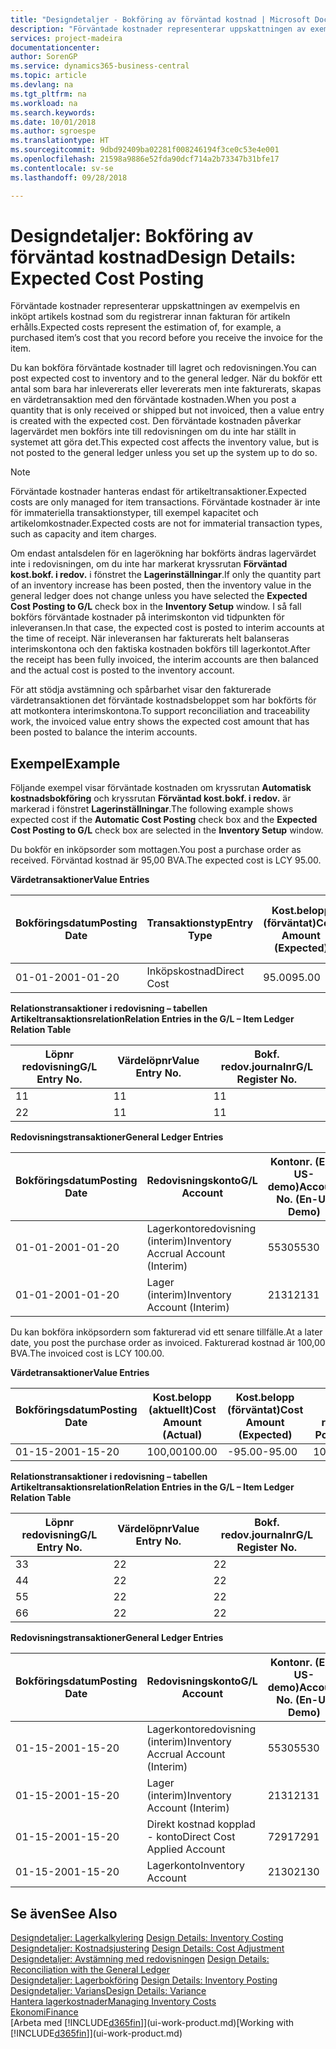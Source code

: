 ```yaml
---
title: "Designdetaljer - Bokföring av förväntad kostnad | Microsoft Docs"
description: "Förväntade kostnader representerar uppskattningen av exempelvis en inköpt artikels kostnad som du registrerar innan fakturan för artikeln erhålls."
services: project-madeira
documentationcenter: 
author: SorenGP
ms.service: dynamics365-business-central
ms.topic: article
ms.devlang: na
ms.tgt_pltfrm: na
ms.workload: na
ms.search.keywords: 
ms.date: 10/01/2018
ms.author: sgroespe
ms.translationtype: HT
ms.sourcegitcommit: 9dbd92409ba02281f008246194f3ce0c53e4e001
ms.openlocfilehash: 21598a9886e52fda90dcf714a2b73347b31bfe17
ms.contentlocale: sv-se
ms.lasthandoff: 09/28/2018

---
```

# <a name="design-details-expected-cost-posting"></a><span data-ttu-id="f0147-103">Designdetaljer: Bokföring av förväntad kostnad</span><span class="sxs-lookup"><span data-stu-id="f0147-103">Design Details: Expected Cost Posting</span></span>
<span data-ttu-id="f0147-104">Förväntade kostnader representerar uppskattningen av exempelvis en inköpt artikels kostnad som du registrerar innan fakturan för artikeln erhålls.</span><span class="sxs-lookup"><span data-stu-id="f0147-104">Expected costs represent the estimation of, for example, a purchased item’s cost that you record before you receive the invoice for the item.</span></span>  

 <span data-ttu-id="f0147-105">Du kan bokföra förväntade kostnader till lagret och redovisningen.</span><span class="sxs-lookup"><span data-stu-id="f0147-105">You can post expected cost to inventory and to the general ledger.</span></span> <span data-ttu-id="f0147-106">När du bokför ett antal som bara har inlevererats eller levererats men inte fakturerats, skapas en värdetransaktion med den förväntade kostnaden.</span><span class="sxs-lookup"><span data-stu-id="f0147-106">When you post a quantity that is only received or shipped but not invoiced, then a value entry is created with the expected cost.</span></span> <span data-ttu-id="f0147-107">Den förväntade kostnaden påverkar lagervärdet men bokförs inte till redovisningen om du inte har ställt in systemet att göra det.</span><span class="sxs-lookup"><span data-stu-id="f0147-107">This expected cost affects the inventory value, but is not posted to the general ledger unless you set up the system up to do so.</span></span>  

> [!NOTE]  
>  <span data-ttu-id="f0147-108">Förväntade kostnader hanteras endast för artikeltransaktioner.</span><span class="sxs-lookup"><span data-stu-id="f0147-108">Expected costs are only managed for item transactions.</span></span> <span data-ttu-id="f0147-109">Förväntade kostnader är inte för immateriella transaktionstyper, till exempel kapacitet och artikelomkostnader.</span><span class="sxs-lookup"><span data-stu-id="f0147-109">Expected costs are not for immaterial transaction types, such as capacity and item charges.</span></span>  

 <span data-ttu-id="f0147-110">Om endast antalsdelen för en lagerökning har bokförts ändras lagervärdet inte i redovisningen, om du inte har markerat kryssrutan **Förväntad kost.bokf. i redov.** i fönstret the **Lagerinställningar**.</span><span class="sxs-lookup"><span data-stu-id="f0147-110">If only the quantity part of an inventory increase has been posted, then the inventory value in the general ledger does not change unless you have selected the **Expected Cost Posting to G/L** check box in the **Inventory Setup** window.</span></span> <span data-ttu-id="f0147-111">I så fall bokförs förväntade kostnader på interimskonton vid tidpunkten för inleveransen.</span><span class="sxs-lookup"><span data-stu-id="f0147-111">In that case, the expected cost is posted to interim accounts at the time of receipt.</span></span> <span data-ttu-id="f0147-112">När inleveransen har fakturerats helt balanseras interimskontona och den faktiska kostnaden bokförs till lagerkontot.</span><span class="sxs-lookup"><span data-stu-id="f0147-112">After the receipt has been fully invoiced, the interim accounts are then balanced and the actual cost is posted to the inventory account.</span></span>  

 <span data-ttu-id="f0147-113">För att stödja avstämning och spårbarhet visar den fakturerade värdetransaktionen det förväntade kostnadsbeloppet som har bokförts för att motkontera interimskontona.</span><span class="sxs-lookup"><span data-stu-id="f0147-113">To support reconciliation and traceability work, the invoiced value entry shows the expected cost amount that has been posted to balance the interim accounts.</span></span>  

## <a name="example"></a><span data-ttu-id="f0147-114">Exempel</span><span class="sxs-lookup"><span data-stu-id="f0147-114">Example</span></span>  
 <span data-ttu-id="f0147-115">Följande exempel visar förväntade kostnaden om kryssrutan **Automatisk kostnadsbokföring** och kryssrutan **Förväntad kost.bokf. i redov.** är markerad i fönstret **Lagerinställningar**.</span><span class="sxs-lookup"><span data-stu-id="f0147-115">The following example shows expected cost if the **Automatic Cost Posting** check box and the **Expected Cost Posting to G/L** check box are selected in the **Inventory Setup** window.</span></span>  

 <span data-ttu-id="f0147-116">Du bokför en inköpsorder som mottagen.</span><span class="sxs-lookup"><span data-stu-id="f0147-116">You post a purchase order as received.</span></span> <span data-ttu-id="f0147-117">Förväntad kostnad är 95,00 BVA.</span><span class="sxs-lookup"><span data-stu-id="f0147-117">The expected cost is LCY 95.00.</span></span>  

 <span data-ttu-id="f0147-118">**Värdetransaktioner**</span><span class="sxs-lookup"><span data-stu-id="f0147-118">**Value Entries**</span></span>  

|<span data-ttu-id="f0147-119">Bokföringsdatum</span><span class="sxs-lookup"><span data-stu-id="f0147-119">Posting Date</span></span>|<span data-ttu-id="f0147-120">Transaktionstyp</span><span class="sxs-lookup"><span data-stu-id="f0147-120">Entry Type</span></span>|<span data-ttu-id="f0147-121">Kost.belopp (förväntat)</span><span class="sxs-lookup"><span data-stu-id="f0147-121">Cost Amount (Expected)</span></span>|<span data-ttu-id="f0147-122">Förväntad kost. bokf. i redov.</span><span class="sxs-lookup"><span data-stu-id="f0147-122">Expected Cost Posted to G/L</span></span>|<span data-ttu-id="f0147-123">Förväntad kostnad</span><span class="sxs-lookup"><span data-stu-id="f0147-123">Expected Cost</span></span>|<span data-ttu-id="f0147-124">Artikeltrans.löpnr</span><span class="sxs-lookup"><span data-stu-id="f0147-124">Item Ledger Entry No.</span></span>|<span data-ttu-id="f0147-125">Löpnr</span><span class="sxs-lookup"><span data-stu-id="f0147-125">Entry No.</span></span>|  
|------------------|----------------|------------------------------|----------------------------------|-------------------|---------------------------|---------------|  
|<span data-ttu-id="f0147-126">01-01-20</span><span class="sxs-lookup"><span data-stu-id="f0147-126">01-01-20</span></span>|<span data-ttu-id="f0147-127">Inköpskostnad</span><span class="sxs-lookup"><span data-stu-id="f0147-127">Direct Cost</span></span>|<span data-ttu-id="f0147-128">95.00</span><span class="sxs-lookup"><span data-stu-id="f0147-128">95.00</span></span>|<span data-ttu-id="f0147-129">95.00</span><span class="sxs-lookup"><span data-stu-id="f0147-129">95.00</span></span>|<span data-ttu-id="f0147-130">Ja</span><span class="sxs-lookup"><span data-stu-id="f0147-130">Yes</span></span>|<span data-ttu-id="f0147-131">1</span><span class="sxs-lookup"><span data-stu-id="f0147-131">1</span></span>|<span data-ttu-id="f0147-132">1</span><span class="sxs-lookup"><span data-stu-id="f0147-132">1</span></span>|  

 <span data-ttu-id="f0147-133">**Relationstransaktioner i redovisning – tabellen Artikeltransaktionsrelation**</span><span class="sxs-lookup"><span data-stu-id="f0147-133">**Relation Entries in the G/L – Item Ledger Relation Table**</span></span>  

|<span data-ttu-id="f0147-134">Löpnr redovisning</span><span class="sxs-lookup"><span data-stu-id="f0147-134">G/L Entry No.</span></span>|<span data-ttu-id="f0147-135">Värdelöpnr</span><span class="sxs-lookup"><span data-stu-id="f0147-135">Value Entry No.</span></span>|<span data-ttu-id="f0147-136">Bokf. redov.journalnr</span><span class="sxs-lookup"><span data-stu-id="f0147-136">G/L Register No.</span></span>|  
|--------------------|---------------------|-----------------------|  
|<span data-ttu-id="f0147-137">1</span><span class="sxs-lookup"><span data-stu-id="f0147-137">1</span></span>|<span data-ttu-id="f0147-138">1</span><span class="sxs-lookup"><span data-stu-id="f0147-138">1</span></span>|<span data-ttu-id="f0147-139">1</span><span class="sxs-lookup"><span data-stu-id="f0147-139">1</span></span>|  
|<span data-ttu-id="f0147-140">2</span><span class="sxs-lookup"><span data-stu-id="f0147-140">2</span></span>|<span data-ttu-id="f0147-141">1</span><span class="sxs-lookup"><span data-stu-id="f0147-141">1</span></span>|<span data-ttu-id="f0147-142">1</span><span class="sxs-lookup"><span data-stu-id="f0147-142">1</span></span>|  

 <span data-ttu-id="f0147-143">**Redovisningstransaktioner**</span><span class="sxs-lookup"><span data-stu-id="f0147-143">**General Ledger Entries**</span></span>  

|<span data-ttu-id="f0147-144">Bokföringsdatum</span><span class="sxs-lookup"><span data-stu-id="f0147-144">Posting Date</span></span>|<span data-ttu-id="f0147-145">Redovisningskonto</span><span class="sxs-lookup"><span data-stu-id="f0147-145">G/L Account</span></span>|<span data-ttu-id="f0147-146">Kontonr. (En-US-demo)</span><span class="sxs-lookup"><span data-stu-id="f0147-146">Account No. (En-US Demo)</span></span>|<span data-ttu-id="f0147-147">Belopp</span><span class="sxs-lookup"><span data-stu-id="f0147-147">Amount</span></span>|<span data-ttu-id="f0147-148">Löpnr</span><span class="sxs-lookup"><span data-stu-id="f0147-148">Entry No.</span></span>|  
|------------------|------------------|---------------------------------|------------|---------------|  
|<span data-ttu-id="f0147-149">01-01-20</span><span class="sxs-lookup"><span data-stu-id="f0147-149">01-01-20</span></span>|<span data-ttu-id="f0147-150">Lagerkontoredovisning (interim)</span><span class="sxs-lookup"><span data-stu-id="f0147-150">Inventory Accrual Account (Interim)</span></span>|<span data-ttu-id="f0147-151">5530</span><span class="sxs-lookup"><span data-stu-id="f0147-151">5530</span></span>|<span data-ttu-id="f0147-152">-95.00</span><span class="sxs-lookup"><span data-stu-id="f0147-152">-95.00</span></span>|<span data-ttu-id="f0147-153">2</span><span class="sxs-lookup"><span data-stu-id="f0147-153">2</span></span>|  
|<span data-ttu-id="f0147-154">01-01-20</span><span class="sxs-lookup"><span data-stu-id="f0147-154">01-01-20</span></span>|<span data-ttu-id="f0147-155">Lager (interim)</span><span class="sxs-lookup"><span data-stu-id="f0147-155">Inventory Account (Interim)</span></span>|<span data-ttu-id="f0147-156">2131</span><span class="sxs-lookup"><span data-stu-id="f0147-156">2131</span></span>|<span data-ttu-id="f0147-157">95.00</span><span class="sxs-lookup"><span data-stu-id="f0147-157">95.00</span></span>|<span data-ttu-id="f0147-158">1</span><span class="sxs-lookup"><span data-stu-id="f0147-158">1</span></span>|  

 <span data-ttu-id="f0147-159">Du kan bokföra inköpsordern som fakturerad vid ett senare tillfälle.</span><span class="sxs-lookup"><span data-stu-id="f0147-159">At a later date, you post the purchase order as invoiced.</span></span> <span data-ttu-id="f0147-160">Fakturerad kostnad är 100,00 BVA.</span><span class="sxs-lookup"><span data-stu-id="f0147-160">The invoiced cost is LCY 100.00.</span></span>  

 <span data-ttu-id="f0147-161">**Värdetransaktioner**</span><span class="sxs-lookup"><span data-stu-id="f0147-161">**Value Entries**</span></span>  

|<span data-ttu-id="f0147-162">Bokföringsdatum</span><span class="sxs-lookup"><span data-stu-id="f0147-162">Posting Date</span></span>|<span data-ttu-id="f0147-163">Kost.belopp (aktuellt)</span><span class="sxs-lookup"><span data-stu-id="f0147-163">Cost Amount (Actual)</span></span>|<span data-ttu-id="f0147-164">Kost.belopp (förväntat)</span><span class="sxs-lookup"><span data-stu-id="f0147-164">Cost Amount (Expected)</span></span>|<span data-ttu-id="f0147-165">Kostnad bokförd i redov.</span><span class="sxs-lookup"><span data-stu-id="f0147-165">Cost Posted to G/L</span></span>|<span data-ttu-id="f0147-166">Förväntad kostnad</span><span class="sxs-lookup"><span data-stu-id="f0147-166">Expected Cost</span></span>|<span data-ttu-id="f0147-167">Artikeltrans.löpnr</span><span class="sxs-lookup"><span data-stu-id="f0147-167">Item Ledger Entry No.</span></span>|<span data-ttu-id="f0147-168">Löpnr</span><span class="sxs-lookup"><span data-stu-id="f0147-168">Entry No.</span></span>|  
|------------------|----------------------------|------------------------------|-------------------------|-------------------|---------------------------|---------------|  
|<span data-ttu-id="f0147-169">01-15-20</span><span class="sxs-lookup"><span data-stu-id="f0147-169">01-15-20</span></span>|<span data-ttu-id="f0147-170">100,00</span><span class="sxs-lookup"><span data-stu-id="f0147-170">100.00</span></span>|<span data-ttu-id="f0147-171">-95.00</span><span class="sxs-lookup"><span data-stu-id="f0147-171">-95.00</span></span>|<span data-ttu-id="f0147-172">100,00</span><span class="sxs-lookup"><span data-stu-id="f0147-172">100.00</span></span>|<span data-ttu-id="f0147-173">Nej</span><span class="sxs-lookup"><span data-stu-id="f0147-173">No</span></span>|<span data-ttu-id="f0147-174">1</span><span class="sxs-lookup"><span data-stu-id="f0147-174">1</span></span>|<span data-ttu-id="f0147-175">2</span><span class="sxs-lookup"><span data-stu-id="f0147-175">2</span></span>|  

 <span data-ttu-id="f0147-176">**Relationstransaktioner i redovisning – tabellen Artikeltransaktionsrelation**</span><span class="sxs-lookup"><span data-stu-id="f0147-176">**Relation Entries in the G/L – Item Ledger Relation Table**</span></span>  

|<span data-ttu-id="f0147-177">Löpnr redovisning</span><span class="sxs-lookup"><span data-stu-id="f0147-177">G/L Entry No.</span></span>|<span data-ttu-id="f0147-178">Värdelöpnr</span><span class="sxs-lookup"><span data-stu-id="f0147-178">Value Entry No.</span></span>|<span data-ttu-id="f0147-179">Bokf. redov.journalnr</span><span class="sxs-lookup"><span data-stu-id="f0147-179">G/L Register No.</span></span>|  
|--------------------|---------------------|-----------------------|  
|<span data-ttu-id="f0147-180">3</span><span class="sxs-lookup"><span data-stu-id="f0147-180">3</span></span>|<span data-ttu-id="f0147-181">2</span><span class="sxs-lookup"><span data-stu-id="f0147-181">2</span></span>|<span data-ttu-id="f0147-182">2</span><span class="sxs-lookup"><span data-stu-id="f0147-182">2</span></span>|  
|<span data-ttu-id="f0147-183">4</span><span class="sxs-lookup"><span data-stu-id="f0147-183">4</span></span>|<span data-ttu-id="f0147-184">2</span><span class="sxs-lookup"><span data-stu-id="f0147-184">2</span></span>|<span data-ttu-id="f0147-185">2</span><span class="sxs-lookup"><span data-stu-id="f0147-185">2</span></span>|  
|<span data-ttu-id="f0147-186">5</span><span class="sxs-lookup"><span data-stu-id="f0147-186">5</span></span>|<span data-ttu-id="f0147-187">2</span><span class="sxs-lookup"><span data-stu-id="f0147-187">2</span></span>|<span data-ttu-id="f0147-188">2</span><span class="sxs-lookup"><span data-stu-id="f0147-188">2</span></span>|  
|<span data-ttu-id="f0147-189">6</span><span class="sxs-lookup"><span data-stu-id="f0147-189">6</span></span>|<span data-ttu-id="f0147-190">2</span><span class="sxs-lookup"><span data-stu-id="f0147-190">2</span></span>|<span data-ttu-id="f0147-191">2</span><span class="sxs-lookup"><span data-stu-id="f0147-191">2</span></span>|  

 <span data-ttu-id="f0147-192">**Redovisningstransaktioner**</span><span class="sxs-lookup"><span data-stu-id="f0147-192">**General Ledger Entries**</span></span>  

|<span data-ttu-id="f0147-193">Bokföringsdatum</span><span class="sxs-lookup"><span data-stu-id="f0147-193">Posting Date</span></span>|<span data-ttu-id="f0147-194">Redovisningskonto</span><span class="sxs-lookup"><span data-stu-id="f0147-194">G/L Account</span></span>|<span data-ttu-id="f0147-195">Kontonr. (En-US-demo)</span><span class="sxs-lookup"><span data-stu-id="f0147-195">Account No. (En-US Demo)</span></span>|<span data-ttu-id="f0147-196">Belopp</span><span class="sxs-lookup"><span data-stu-id="f0147-196">Amount</span></span>|<span data-ttu-id="f0147-197">Löpnr</span><span class="sxs-lookup"><span data-stu-id="f0147-197">Entry No.</span></span>|  
|------------------|------------------|---------------------------------|------------|---------------|  
|<span data-ttu-id="f0147-198">01-15-20</span><span class="sxs-lookup"><span data-stu-id="f0147-198">01-15-20</span></span>|<span data-ttu-id="f0147-199">Lagerkontoredovisning (interim)</span><span class="sxs-lookup"><span data-stu-id="f0147-199">Inventory Accrual Account (Interim)</span></span>|<span data-ttu-id="f0147-200">5530</span><span class="sxs-lookup"><span data-stu-id="f0147-200">5530</span></span>|<span data-ttu-id="f0147-201">95.00</span><span class="sxs-lookup"><span data-stu-id="f0147-201">95.00</span></span>|<span data-ttu-id="f0147-202">4</span><span class="sxs-lookup"><span data-stu-id="f0147-202">4</span></span>|  
|<span data-ttu-id="f0147-203">01-15-20</span><span class="sxs-lookup"><span data-stu-id="f0147-203">01-15-20</span></span>|<span data-ttu-id="f0147-204">Lager (interim)</span><span class="sxs-lookup"><span data-stu-id="f0147-204">Inventory Account (Interim)</span></span>|<span data-ttu-id="f0147-205">2131</span><span class="sxs-lookup"><span data-stu-id="f0147-205">2131</span></span>|<span data-ttu-id="f0147-206">-95.00</span><span class="sxs-lookup"><span data-stu-id="f0147-206">-95.00</span></span>|<span data-ttu-id="f0147-207">3</span><span class="sxs-lookup"><span data-stu-id="f0147-207">3</span></span>|  
|<span data-ttu-id="f0147-208">01-15-20</span><span class="sxs-lookup"><span data-stu-id="f0147-208">01-15-20</span></span>|<span data-ttu-id="f0147-209">Direkt kostnad kopplad - konto</span><span class="sxs-lookup"><span data-stu-id="f0147-209">Direct Cost Applied Account</span></span>|<span data-ttu-id="f0147-210">7291</span><span class="sxs-lookup"><span data-stu-id="f0147-210">7291</span></span>|<span data-ttu-id="f0147-211">-100</span><span class="sxs-lookup"><span data-stu-id="f0147-211">-100</span></span>|<span data-ttu-id="f0147-212">6</span><span class="sxs-lookup"><span data-stu-id="f0147-212">6</span></span>|  
|<span data-ttu-id="f0147-213">01-15-20</span><span class="sxs-lookup"><span data-stu-id="f0147-213">01-15-20</span></span>|<span data-ttu-id="f0147-214">Lagerkonto</span><span class="sxs-lookup"><span data-stu-id="f0147-214">Inventory Account</span></span>|<span data-ttu-id="f0147-215">2130</span><span class="sxs-lookup"><span data-stu-id="f0147-215">2130</span></span>|<span data-ttu-id="f0147-216">100</span><span class="sxs-lookup"><span data-stu-id="f0147-216">100</span></span>|<span data-ttu-id="f0147-217">5</span><span class="sxs-lookup"><span data-stu-id="f0147-217">5</span></span>|  

## <a name="see-also"></a><span data-ttu-id="f0147-218">Se även</span><span class="sxs-lookup"><span data-stu-id="f0147-218">See Also</span></span>
 <span data-ttu-id="f0147-219">[Designdetaljer: Lagerkalkylering](design-details-inventory-costing.md) </span><span class="sxs-lookup"><span data-stu-id="f0147-219">[Design Details: Inventory Costing](design-details-inventory-costing.md) </span></span>  
 <span data-ttu-id="f0147-220">[Designdetaljer: Kostnadsjustering](design-details-cost-adjustment.md) </span><span class="sxs-lookup"><span data-stu-id="f0147-220">[Design Details: Cost Adjustment](design-details-cost-adjustment.md) </span></span>  
 <span data-ttu-id="f0147-221">[Designdetaljer: Avstämning med redovisningen](design-details-reconciliation-with-the-general-ledger.md) </span><span class="sxs-lookup"><span data-stu-id="f0147-221">[Design Details: Reconciliation with the General Ledger](design-details-reconciliation-with-the-general-ledger.md) </span></span>  
 <span data-ttu-id="f0147-222">[Designdetaljer: Lagerbokföring](design-details-inventory-posting.md) </span><span class="sxs-lookup"><span data-stu-id="f0147-222">[Design Details: Inventory Posting](design-details-inventory-posting.md) </span></span>  
 [<span data-ttu-id="f0147-223">Designdetaljer: Varians</span><span class="sxs-lookup"><span data-stu-id="f0147-223">Design Details: Variance</span></span>](design-details-variance.md)  
 [<span data-ttu-id="f0147-224">Hantera lagerkostnader</span><span class="sxs-lookup"><span data-stu-id="f0147-224">Managing Inventory Costs</span></span>](finance-manage-inventory-costs.md)  
 [<span data-ttu-id="f0147-225">Ekonomi</span><span class="sxs-lookup"><span data-stu-id="f0147-225">Finance</span></span>](finance.md)  
 <span data-ttu-id="f0147-226">[Arbeta med [!INCLUDE[d365fin](includes/d365fin_md.md)]](ui-work-product.md)</span><span class="sxs-lookup"><span data-stu-id="f0147-226">[Working with [!INCLUDE[d365fin](includes/d365fin_md.md)]](ui-work-product.md)</span></span>

